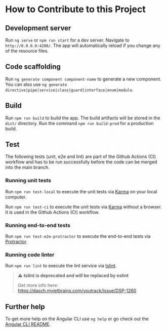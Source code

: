 # How to Contribute to this Project

<!-- TODO: the following section is moved from the main README and has to be updated -->
## Development server

Run `ng serve` or `npm run start` for a dev server. Navigate to `http://0.0.0.0:4200/`. The app will automatically reload if you change any of the resource files.

## Code scaffolding

Run `ng generate component component-name` to generate a new component. You can
also use `ng generate directive|pipe|service|class|guard|interface|enum|module`.

## Build

Run `npm run build` to build the app. The build artifacts will be stored in the `dist/` directory. Run the command `npm run build-prod` for a production build.

## Test

The following tests (unit, e2e and lint) are part of the Github Actions (CI) workflow and has to be run successfully before the code can be merged into the main branch.

### Running unit tests

Run `npm run test-local` to execute the unit tests via [Karma](https://karma-runner.github.io) on your local computer.

Run `npm run test-ci` to execute the unit tests via [Karma](https://karma-runner.github.io) without a browser. It is used in the Github Actions (CI) workflow.

### Running end-to-end tests

Run `npm run test-e2e-protractor` to execute the end-to-end tests via [Protractor](http://www.protractortest.org/).

### Running code linter

Run `npm run lint` to execute the lint service via [tslint](https://palantir.github.io/tslint/).

> :warning: **tslint is deprecated and will be replaced by eslint**
> 
> Get more info here: <https://dasch.myjetbrains.com/youtrack/issue/DSP-1260>

## Further help

To get more help on the Angular CLI use `ng help` or go check out the [Angular CLI README](https://github.com/angular/angular-cli/blob/master/README.md).

